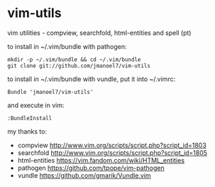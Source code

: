 # vim-utils
vim utilities - compview, searchfold, html-entities and spell (pt)


to install in ~/.vim/bundle with pathogen:

    mkdir -p ~/.vim/bundle && cd ~/.vim/bundle
    git clone git://github.com/jmanoel7/vim-utils


to install in ~/.vim/bundle with vundle, put it into ~/.vimrc:

    Bundle 'jmanoel7/vim-utils'

and execute in vim:

    :BundleInstall


my thanks to:

* compview        http://www.vim.org/scripts/script.php?script_id=1803
* searchfold      http://www.vim.org/scripts/script.php?script_id=1805
* html-entities   https://vim.fandom.com/wiki/HTML_entities
* pathogen        https://github.com/tpope/vim-pathogen
* vundle          https://github.com/gmarik/Vundle.vim
